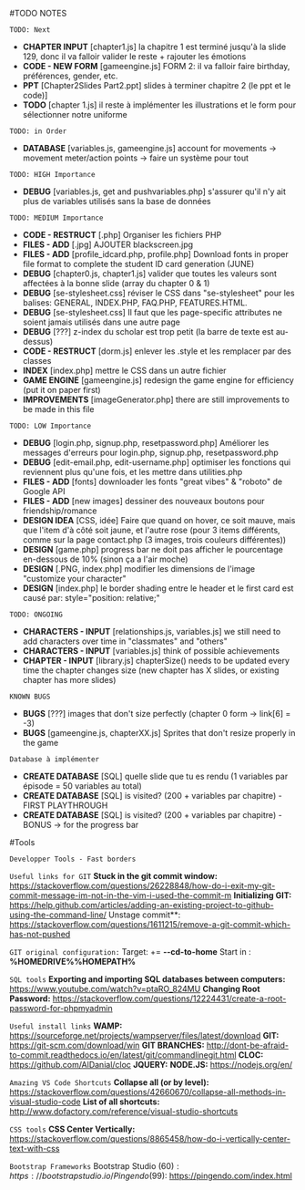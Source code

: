 ﻿#TODO NOTES

`TODO: Next`
- **CHAPTER INPUT**       [chapter1.js]                                   la chapitre 1 est terminé jusqu'à la slide 129, donc il va falloir valider le reste + rajouter les émotions
- **CODE - NEW FORM**     [gameengine.js]                                 FORM 2: il va falloir faire birthday, préférences, gender, etc.
- **PPT**                 [Chapter2Slides Part2.ppt]                      slides à terminer chapitre 2 (le ppt et le code)]
- **TODO**                [chapter 1.js]                                  il reste à implémenter les illustrations et le form pour sélectionner notre uniforme


`TODO: in Order`
- **DATABASE**            [variables.js, gameengine.js]                   account for movements -> movement meter/action points -> faire un système pour tout

`TODO: HIGH Importance`
- **DEBUG**               [variables.js, get and pushvariables.php]       s'assurer qu'il n'y ait plus de variables utilisés sans la base de données

`TODO: MEDIUM Importance`
- **CODE - RESTRUCT**     [.php]                                          Organiser les fichiers PHP
- **FILES - ADD**         [.jpg]                                          AJOUTER blackscreen.jpg
- **FILES - ADD**         [profile_idcard.php, profile.php]               Download fonts in proper file format to complete the student ID card generation (JUNE)
- **DEBUG**               [chapter0.js, chapter1.js]                      valider que toutes les valeurs sont affectées à la bonne slide (array du chapter 0 & 1)
- **DEBUG**               [se-stylesheet.css]                             réviser le CSS dans "se-stylesheet" pour les balises: GENERAL, INDEX.PHP, FAQ.PHP, FEATURES.HTML.
- **DEBUG**               [se-stylesheet.css]                             Il faut que les page-specific attributes ne soient jamais utilisés dans une autre page
- **DEBUG**               [???]                                           z-index du scholar est trop petit (la barre de texte est au-dessus)
- **CODE - RESTRUCT**     [dorm.js]                                       enlever les .style et les remplacer par des classes
- **INDEX**               [index.php]                                     mettre le CSS dans un autre fichier
- **GAME ENGINE**         [gameengine.js]                                 redesign the game engine for efficiency (put it on paper first)
- **IMPROVEMENTS**        [imageGenerator.php]                            there are still improvements to be made in this file

`TODO: LOW Importance`
- **DEBUG**               [login.php, signup.php, resetpassword.php]      Améliorer les messages d'erreurs pour login.php, signup.php, resetpassword.php
- **DEBUG**               [edit-email.php, edit-username.php]             optimiser les fonctions qui reviennent plus qu'une fois, et les mettre dans utilities.php
- **FILES - ADD**         [fonts]                                         downloader les fonts "great vibes" & "roboto" de Google API
- **FILES - ADD**         [new images]                                    dessiner des nouveaux boutons pour friendship/romance
- **DESIGN IDEA**         [CSS, idée]                                     Faire que quand on hover, ce soit mauve, mais que l'item d'à côté soit jaune, et l'autre rose (pour 3 items différents, comme sur la page contact.php (3 images, trois couleurs différentes))
- **DESIGN**              [game.php]                                      progress bar ne doit pas afficher le pourcentage en-dessous de 10% (sinon ça a l'air moche)
- **DESIGN**              [.PNG, index.php]                               modifier les dimensions de l'image "customize your character"
- **DESIGN**              [index.php]                                     le border shading entre le header et le first card est causé par: style="position: relative;"

`TODO: ONGOING`
- **CHARACTERS - INPUT**  [relationships.js, variables.js]                we still need to add characters over time in "classmates" and "others"
- **CHARACTERS - INPUT**  [variables.js]                                  think of possible achievements
- **CHAPTER - INPUT**     [library.js]                                    chapterSize() needs to be updated every time the chapter changes size (new chapter has X slides, or existing chapter has more slides)

`KNOWN BUGS`
- **BUGS**                [???]                                           images that don't size perfectly (chapter 0 form -> link[6] = -3)
- **BUGS**                [gameengine.js, chapterXX.js]                   Sprites that don't resize properly in the game

`Database à implémenter`
- **CREATE DATABASE**     [SQL]                                           quelle slide que tu es rendu (1 variables par épisode = 50 variables au total)
- **CREATE DATABASE**     [SQL]                                           is visited? (200 + variables par chapitre) - FIRST PLAYTHROUGH
- **CREATE DATABASE**     [SQL]                                           is visited? (200 + variables par chapitre) - BONUS -> for the progress bar


#Tools

`Developper Tools - Fast borders`
<style>
**
{
    border: 1px solid black;        
}
</style>

`Useful links for GIT`
**Stuck in the git commit window:** https://stackoverflow.com/questions/26228848/how-do-i-exit-my-git-commit-message-im-not-in-the-vim-i-used-the-commit-m
**Initializing GIT:** https://help.github.com/articles/adding-an-existing-project-to-github-using-the-command-line/
Unstage commit**: https://stackoverflow.com/questions/1611215/remove-a-git-commit-which-has-not-pushed

`GIT original configuration:`
Target: += **--cd-to-home**
Start in : **%HOMEDRIVE%%HOMEPATH%**

`SQL tools`
**Exporting and importing SQL databases between computers:** https://www.youtube.com/watch?v=ptaRO_824MU
**Changing Root Password:** https://stackoverflow.com/questions/12224431/create-a-root-password-for-phpmyadmin

`Useful install links`
**WAMP:** https://sourceforge.net/projects/wampserver/files/latest/download
**GIT:** https://git-scm.com/download/win
**GIT BRANCHES:** http://dont-be-afraid-to-commit.readthedocs.io/en/latest/git/commandlinegit.html
**CLOC:** https://github.com/AlDanial/cloc
**JQUERY:** 
**NODE.JS:** https://nodejs.org/en/

`Amazing VS Code Shortcuts`
**Collapse all (or by level):** https://stackoverflow.com/questions/42660670/collapse-all-methods-in-visual-studio-code
**List of all shortcuts:** http://www.dofactory.com/reference/visual-studio-shortcuts

`CSS tools`
**CSS Center Vertically:** https://stackoverflow.com/questions/8865458/how-do-i-vertically-center-text-with-css

`Bootstrap Frameworks`
Bootstrap Studio (60$): https://bootstrapstudio.io/
Pingendo (99$): https://pingendo.com/index.html